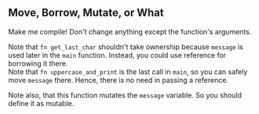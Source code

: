 ﻿## Move, Borrow, Mutate, or What

Make me compile! Don't change anything except the function's arguments.

<div class="hint">
Note that <code>fn get_last_char</code> shouldn't take ownership 
because <code>message</code> is used later in the <code>main</code> function. 
Instead, you could use reference for borrowing it there.
</div>

<div class="hint">
Note that <code>fn uppercase_and_print</code> is the last call in <code>main</code>, so you can safely move
<code>message</code> there. Hence, there is no need in passing a reference. 

Note also, that this function mutates the `message` variable. So you should define it as mutable.
</div>
